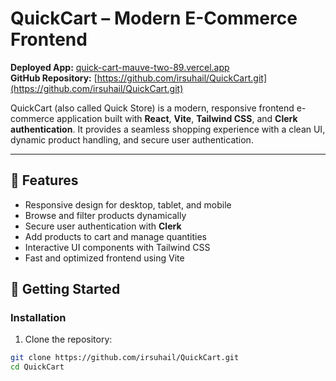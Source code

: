 # QuickCart – Modern E-Commerce Frontend

**Deployed App:** [quick-cart-mauve-two-89.vercel.app](https://quick-cart-mauve-two-89.vercel.app/)  
**GitHub Repository:** [https://github.com/irsuhail/QuickCart.git](https://github.com/irsuhail/QuickCart.git)

QuickCart (also called Quick Store) is a modern, responsive frontend e-commerce application built with **React**, **Vite**, **Tailwind CSS**, and **Clerk authentication**. It provides a seamless shopping experience with a clean UI, dynamic product handling, and secure user authentication.

---

## 🌟 Features

- Responsive design for desktop, tablet, and mobile  
- Browse and filter products dynamically  
- Secure user authentication with **Clerk**  
- Add products to cart and manage quantities  
- Interactive UI components with Tailwind CSS  
- Fast and optimized frontend using Vite  



## 🚀 Getting Started

### Installation

1. Clone the repository:
```bash
git clone https://github.com/irsuhail/QuickCart.git
cd QuickCart

